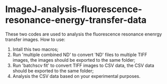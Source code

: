 # ImageJ-analysis-fluorescence-resonance-energy-transfer-data
These two codes are used to analysis the fluorescence resonance enenrgy transfer images.
How to use:
1. Intall this two macros;
2. Run 'multiple combined ND' to convert 'ND' files to multiple TIFF images, the images should be exported to the same folder;
3. Run 'batchscv fit' to convert TIFF images to CSV data, the CSV data should be exported to the same folder;
4. Analysis the CSV data based on your experimental purposes.
